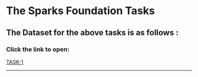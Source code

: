 # The Sparks Foundation Tasks
## The Dataset for the above tasks is as follows :
### Click the link to open:

[TASK-1](http://bit.ly/w-data)
___
